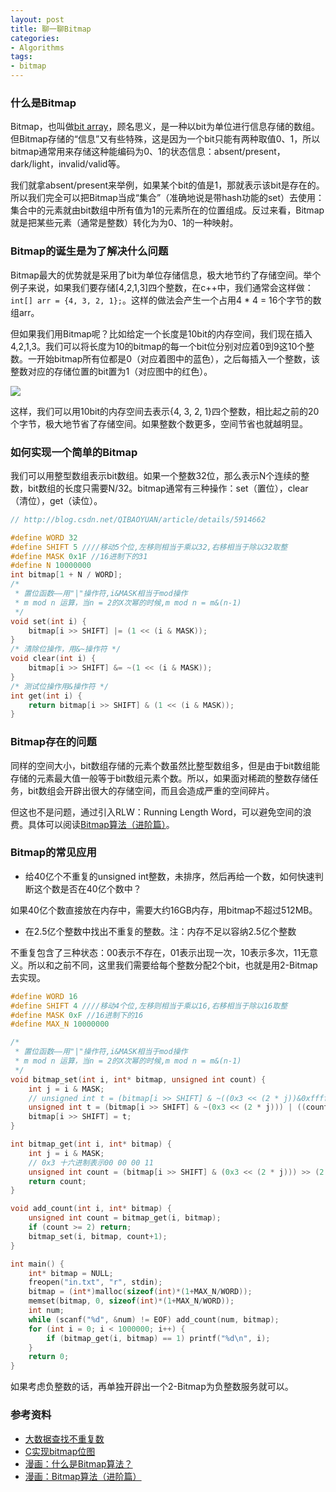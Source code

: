 ```yaml
---
layout: post
title: 聊一聊Bitmap
categories:
- Algorithms
tags:
- bitmap
---
```


### 什么是Bitmap

Bitmap，也叫做[bit array](https://en.wikipedia.org/wiki/Bit_array)，顾名思义，是一种以bit为单位进行信息存储的数组。但Bitmap存储的“信息”又有些特殊，这是因为一个bit只能有两种取值0、1，所以bitmap通常用来存储这种能编码为0、1的状态信息：absent/present，dark/light，invalid/valid等。

我们就拿absent/present来举例，如果某个bit的值是1，那就表示该bit是存在的。所以我们完全可以把Bitmap当成“集合”（准确地说是带hash功能的set）去使用：集合中的元素就由bit数组中所有值为1的元素所在的位置组成。反过来看，Bitmap就是把某些元素（通常是整数）转化为为0、1的一种映射。

### Bitmap的诞生是为了解决什么问题

Bitmap最大的优势就是采用了bit为单位存储信息，极大地节约了存储空间。举个例子来说，如果我们要存储[4,2,1,3]四个整数，在c++中，我们通常会这样做：`int[] arr = {4, 3, 2, 1};`。这样的做法会产生一个占用4 * 4 = 16个字节的数组arr。

但如果我们用Bitmap呢？比如给定一个长度是10bit的内存空间，我们现在插入4,2,1,3。我们可以将长度为10的bitmap的每一个bit位分别对应着0到9这10个整数。一开始bitmap所有位都是0（对应着图中的蓝色），之后每插入一个整数，该整数对应的存储位置的bit置为1（对应图中的红色）。

![](http://oiqcl4y9s.bkt.clouddn.com/bitmap.png)

这样，我们可以用10bit的内存空间去表示{4, 3, 2, 1}四个整数，相比起之前的20个字节，极大地节省了存储空间。如果整数个数更多，空间节省也就越明显。

### 如何实现一个简单的Bitmap

我们可以用整型数组表示bit数组。如果一个整数32位，那么表示N个连续的整数，bit数组的长度只需要N/32。bitmap通常有三种操作：set（置位），clear（清位），get（读位）。

```c++
// http://blog.csdn.net/QIBAOYUAN/article/details/5914662

#define WORD 32
#define SHIFT 5 ////移动5个位,左移则相当于乘以32,右移相当于除以32取整
#define MASK 0x1F //16进制下的31
#define N 10000000
int bitmap[1 + N / WORD];
/* 
 * 置位函数——用"|"操作符,i&MASK相当于mod操作
 * m mod n 运算，当n = 2的X次幂的时候,m mod n = m&(n-1)
 */
void set(int i) {
    bitmap[i >> SHIFT] |= (1 << (i & MASK));
}
/* 清除位操作，用&~操作符 */
void clear(int i) {
    bitmap[i >> SHIFT] &= ~(1 << (i & MASK));
}
/* 测试位操作用&操作符 */
int get(int i) {
    return bitmap[i >> SHIFT] & (1 << (i & MASK));
}
```

### Bitmap存在的问题

同样的空间大小，bit数组存储的元素个数虽然比整型数组多，但是由于bit数组能存储的元素最大值一般等于bit数组元素个数。所以，如果面对稀疏的整数存储任务，bit数组会开辟出很大的存储空间，而且会造成严重的空间碎片。

但这也不是问题，通过引入RLW：Running Length Word，可以避免空间的浪费。具体可以阅读[Bitmap算法（进阶篇）](https://mp.weixin.qq.com/s/mcDWN4X6OQtwuljTU2Hiiw)。

### Bitmap的常见应用

- 给40亿个不重复的unsigned int整数，未排序，然后再给一个数，如何快速判断这个数是否在40亿个数中？

如果40亿个数直接放在内存中，需要大约16GB内存，用bitmap不超过512MB。

- 在2.5亿个整数中找出不重复的整数。注：内存不足以容纳2.5亿个整数

不重复包含了三种状态：00表示不存在，01表示出现一次，10表示多次，11无意义。所以和之前不同，这里我们需要给每个整数分配2个bit，也就是用2-Bitmap去实现。

```c++
#define WORD 16
#define SHIFT 4 ////移动4个位,左移则相当于乘以16,右移相当于除以16取整
#define MASK 0xF //16进制下的16
#define MAX_N 10000000

/* 
 * 置位函数——用"|"操作符,i&MASK相当于mod操作
 * m mod n 运算，当n = 2的X次幂的时候,m mod n = m&(n-1)
 */
void bitmap_set(int i, int* bitmap, unsigned int count) {
    int j = i & MASK;
    // unsigned int t = (bitmap[i >> SHIFT] & ~((0x3 << (2 * j))&0xffffffff)) | (((count % 4) << (2 * j)) & 0xffffffff);
    unsigned int t = (bitmap[i >> SHIFT] & ~(0x3 << (2 * j))) | ((count % 4) << (2 * j));
    bitmap[i >> SHIFT] = t;
}

int bitmap_get(int i, int* bitmap) {
    int j = i & MASK;
    // 0x3 十六进制表示00 00 00 11
    unsigned int count = (bitmap[i >> SHIFT] & (0x3 << (2 * j))) >> (2 * j);
    return count;
}

void add_count(int i, int* bitmap) {
    unsigned int count = bitmap_get(i, bitmap);
    if (count >= 2) return;
    bitmap_set(i, bitmap, count+1);
}

int main() {
    int* bitmap = NULL;
    freopen("in.txt", "r", stdin);
    bitmap = (int*)malloc(sizeof(int)*(1+MAX_N/WORD));
    memset(bitmap, 0, sizeof(int)*(1+MAX_N/WORD));
    int num;
    while (scanf("%d", &num) != EOF) add_count(num, bitmap);
    for (int i = 0; i < 1000000; i++) {
        if (bitmap_get(i, bitmap) == 1) printf("%d\n", i);
    }
    return 0;
}
```

如果考虑负整数的话，再单独开辟出一个2-Bitmap为负整数服务就可以。

### 参考资料

- [大数据查找不重复数](http://blog.csdn.net/leeboy_wang/article/details/8980682)
- [C实现bitmap位图](http://blog.csdn.net/QIBAOYUAN/article/details/5914662)
- [漫画：什么是Bitmap算法？](https://mp.weixin.qq.com/s/96Iv8ZKAm6ozob4YCnFWqA)
- [漫画：Bitmap算法（进阶篇）](https://mp.weixin.qq.com/s/mcDWN4X6OQtwuljTU2Hiiw)